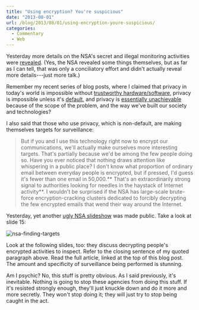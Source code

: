 ```yaml
---
title: "Using encryption? You're suspicious"
date: "2013-08-01"
url: /blog/2013/08/01/using-encryption-youre-suspicious/
categories:
  - Commentary
  - Web
---
```

Yesterday more details on the NSA's secret and illegal monitoring activities were [revealed](http://www.theguardian.com/world/2013/jul/31/nsa-top-secret-program-online-data). (Yes, the NSA revealed some things themselves, but as far as I can tell, that was only a conciliatory effort and didn't actually reveal more details---just more talk.)

Remember my recent series of blog posts, where I claimed that privacy in today's world is impossible without [trustworthy hardware/software](/blog/2013/07/05/without-free-software-and-hardware-privacy-is-impossible/ "Without free software and hardware, privacy is impossible"), privacy is impossible unless it's [default](/blog/2013/07/06/privacy-is-impossible-unless-its-the-default/ "Privacy is impossible unless it's the default"), and privacy is [essentially unachievable](/blog/2013/07/17/email-snooping-is-a-small-fraction-of-the-story/ "Email snooping is a small fraction of the story") because of the scope of the problem, and the way we've built our society and technologies? 

I also said that those who use privacy, which is non-default, are making themselves targets for surveillance:

> But if you and I use this technology right now to encrypt our communications, we'll actually make ourselves more interesting targets. That's partially because we'd be among the few people doing so. Have you ever noticed that nothing draws attention like whispering in a public place? I don't know what proportion of ordinary email between everyday people is encrypted, but if pressed, I'd guess it's fewer than one email in 50,000.** That's an extraordinarily strong signal to authorities looking for needles in the haystack of Internet activity**. I wouldn't be surprised if the NSA has large-scale brute-force encryption-cracking clusters dedicated to forcibly decrypting the few encrypted emails that wend their way around the Internet.

Yesterday, yet another [ugly NSA slideshow](http://www.theguardian.com/world/interactive/2013/jul/31/nsa-xkeyscore-program-full-presentation) was made public. Take a look at slide 15:

![nsa-finding-targets](/media/2013/08/nsa-finding-targets.png) 

Look at the following slides, too: they discuss decrypting people's encrypted activities to inspect. Refer to the closing sentence of my quoted paragraph above. Read the full article, linked at the top of this blog post. The amount and specificity of surveillance being performed is stunning. 

Am I psychic? No, this stuff is pretty obvious. As I said previously, it's inevitable. Nothing is going to stop these agencies from doing this stuff. If it's resisted strongly enough, they'll just knuckle down and do it more and more secretly. They won't stop doing it; they will just try to stop being caught in the act.


